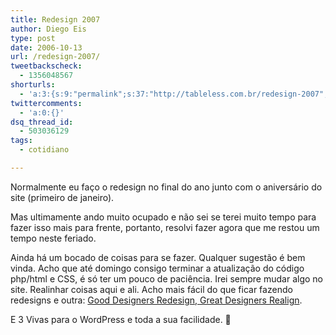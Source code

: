 ```yaml
---
title: Redesign 2007
author: Diego Eis
type: post
date: 2006-10-13
url: /redesign-2007/
tweetbackscheck:
  - 1356048567
shorturls:
  - 'a:3:{s:9:"permalink";s:37:"http://tableless.com.br/redesign-2007";s:7:"tinyurl";s:26:"http://tinyurl.com/3hgo548";s:4:"isgd";s:19:"http://is.gd/GdYjqK";}'
twittercomments:
  - 'a:0:{}'
dsq_thread_id:
  - 503036129
tags:
  - cotidiano

---
```

Normalmente eu faço o redesign no final do ano junto com o aniversário do site (primeiro de janeiro).
  
Mas ultimamente ando muito ocupado e não sei se terei muito tempo para fazer isso mais para frente, portanto, resolvi fazer agora que me restou um tempo neste feriado.

Ainda há um bocado de coisas para se fazer. Qualquer sugestão é bem vinda. Acho que até domingo consigo terminar a atualização do código php/html e CSS, é só ter um pouco de paciência. Irei sempre mudar algo no site. Realinhar coisas aqui e ali. Acho mais fácil do que ficar fazendo redesigns e outra: [Good Designers Redesign, Great Designers Realign][1].
  
E 3 Vivas para o WordPress e toda a sua facilidade. 🙂

 [1]: http://alistapart.com/articles/redesignrealign